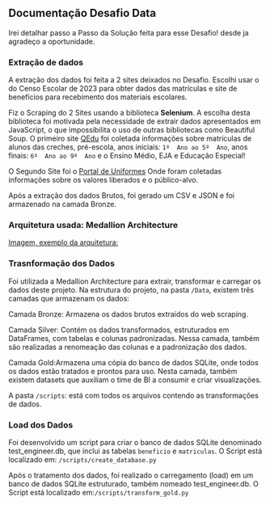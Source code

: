## **Documentação Desafio Data**

Irei detalhar passo a Passo da Solução feita para esse Desafio!
desde ja agradeço a oportunidade.

### **Extração de dados**
A extração dos dados foi feita a 2 sites deixados no Desafio. Escolhi usar o do Censo Escolar de 2023 para obter dados das matrículas e site de benefícios para recebimento dos materiais escolares.

Fiz o Scraping do 2 Sites usando a biblioteca **Selenium**. A escolha desta biblioteca foi motivada pela necessidade de extrair dados apresentados em JavaScript, o que impossibilita o uso de outras bibliotecas como Beautiful Soup.
O primeiro site [QEdu](https://qedu.org.br/municipio/3550308-sao-paulo/censo-escolar) foi coletada informações sobre matrículas de alunos das creches,  pré-escola, anos iniciais: `1º  Ano ao 5º  Ano`, anos finais: `6º  Ano ao 9º  Ano` e o Ensino Médio, EJA e  Educação Especial!

O Segundo Site foi o [Portal de Uniformes](https://portaldeuniformes.sme.prefeitura.sp.gov.br/) Onde foram coletadas informações sobre os valores liberados e o público-alvo. 

Após a extração dos dados Brutos, foi gerado um CSV e JSON e foi armazenado na camada Bronze.

### **Arquitetura usada:** Medallion Architecture
[Imagem, exemplo da arquitetura:](/arquitetura.png)

### **Trasnformação dos Dados**
Foi utilizada a Medallion Architecture para extrair, transformar e carregar os dados deste projeto. Na estrutura do projeto, na pasta `/Data`, existem três camadas que armazenam os dados:

Camada Bronze: Armazena os dados brutos extraídos do web scraping.

Camada Silver: Contém os dados transformados, estruturados em DataFrames, com tabelas e colunas padronizadas. Nessa camada, também são realizadas a renomeação das colunas e a padronização dos dados.

Camada Gold:Armazena uma cópia do banco de dados SQLite, onde todos os dados estão tratados e prontos para uso. Nesta camada, também existem datasets que auxiliam o time de BI a consumir e criar visualizações.

A pasta `/scripts`: está com todos os arquivos contendo as transformações de dados.




### **Load dos Dados**

Foi desenvolvido um script para criar o banco de dados SQLite denominado test_engineer.db, que inclui as tabelas `beneficio` e `matriculas`. 
O Script está localizado em: `/scripts/create_database.py`

Após o tratamento dos dados, foi realizado o carregamento (load) em um banco de dados SQLite estruturado, também nomeado test_engineer.db.
O Script está localizado em:`/scripts/transform_gold.py`


